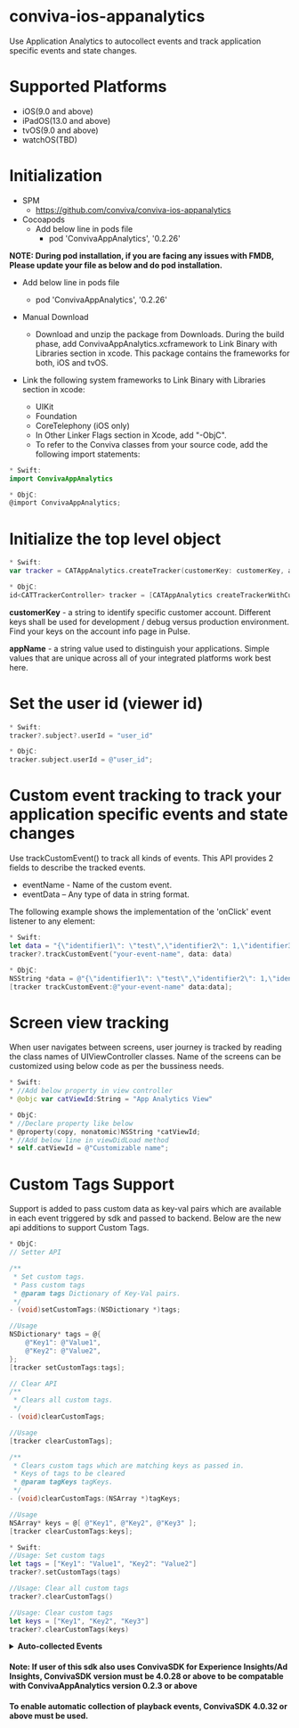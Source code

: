 # conviva-ios-appanalytics
Use Application Analytics to autocollect events and track application specific events and state changes.

# Supported Platforms
* iOS(9.0 and above)
* iPadOS(13.0 and above)
* tvOS(9.0 and above)
* watchOS(TBD)

# Initialization
* SPM
   * https://github.com/conviva/conviva-ios-appanalytics
* Cocoapods
   * Add below line in pods file
     * pod 'ConvivaAppAnalytics', '0.2.26'

 **NOTE: During pod installation, if you are facing any issues with FMDB, Please update your file as below and do pod installation.**
   * Add below line in pods file
     * pod 'ConvivaAppAnalytics', '0.2.26'

* Manual Download
  * Download and unzip the package from Downloads. During the build phase, add ConvivaAppAnalytics.xcframework to Link Binary with Libraries section 
  in  xcode. This package contains the frameworks for both, iOS and tvOS.

* Link the following system frameworks to Link Binary with Libraries section in xcode:

  * UIKit
  * Foundation
  * CoreTelephony (iOS only)
  * In Other Linker Flags section in Xcode, add "-ObjC".
  * To refer to the Conviva classes from your source code, add the following import statements:

```swift
* Swift:
import ConvivaAppAnalytics
```

```objective-c
* ObjC:
@import ConvivaAppAnalytics;

```

# Initialize the top level object

```swift
* Swift:
var tracker = CATAppAnalytics.createTracker(customerKey: customerKey, appName: appName)
```

```objective-c
* ObjC:
id<CATTrackerController> tracker = [CATAppAnalytics createTrackerWithCustomerKey:customerKey appName:appName];
```

<strong>customerKey</strong> - a string to identify specific customer account. Different keys shall be used for development / debug versus production environment. Find your keys on the account info page in Pulse.

<strong>appName</strong> - a string value used to distinguish your applications. Simple values that are unique across all of your integrated platforms work best here.

# Set the user id (viewer id)
```swift
* Swift:
tracker?.subject?.userId = "user_id"
```

```objective-c
* ObjC:
tracker.subject.userId = @"user_id";
```
# Custom event tracking to track your application specific events and state changes
Use trackCustomEvent() to track all kinds of events. This API provides 2 fields to describe the tracked events. 
  * eventName  - Name of the custom event.
  * eventData  – Any type of data in string format.

The following example shows the implementation of the 'onClick' 
event listener to any element:

```swift
* Swift:
let data = "{\"identifier1\": \"test\",\"identifier2\": 1,\"identifier3\":true}"
tracker?.trackCustomEvent("your-event-name", data: data)
```

```objective-c
* ObjC:
NSString *data = @"{\"identifier1\": \"test\",\"identifier2\": 1,\"identifier3\":true}";
[tracker trackCustomEvent:@"your-event-name" data:data];
```

# Screen view tracking
When user navigates between screens, user journey is tracked by reading the class names of UIViewController classes. Name of the screens can be customized using below code as per the bussiness needs.

```swift
* Swift:
* //Add below property in view controller
* @objc var catViewId:String = "App Analytics View"
```
```objective-c
* ObjC:
* //Declare property like below
* @property(copy, nonatomic)NSString *catViewId;
* //Add below line in viewDidLoad method
* self.catViewId = @"Customizable name";
```
# Custom Tags Support
Support is added to pass custom data as key-val pairs which are available in each event triggered by sdk and passed to backend. Below are the new api additions to support Custom Tags.

```objective-c
* ObjC:
// Setter API

/**
 * Set custom tags.
 * Pass custom tags
 * @param tags Dictionary of Key-Val pairs.
 */
- (void)setCustomTags:(NSDictionary *)tags;

//Usage
NSDictionary* tags = @{
    @"Key1": @"Value1",
    @"Key2": @"Value2",
};
[tracker setCustomTags:tags];

// Clear API
/**
 * Clears all custom tags.
 */
- (void)clearCustomTags;

//Usage
[tracker clearCustomTags];

/**
 * Clears custom tags which are matching keys as passed in.
 * Keys of tags to be cleared
 * @param tagKeys tagKeys.
 */
- (void)clearCustomTags:(NSArray *)tagKeys;

//Usage
NSArray* keys = @[ @"Key1", @"Key2", @"Key3" ];
[tracker clearCustomTags:keys];

```
```swift
* Swift:
//Usage: Set custom tags
let tags = ["Key1": "Value1", "Key2": "Value2"]
tracker?.setCustomTags(tags)

//Usage: Clear all custom tags
tracker?.clearCustomTags()

//Usage: Clear custom tags
let keys = ["Key1", "Key2", "Key3"]
tracker?.clearCustomTags(keys)
```

<details>
  <summary><b>Auto-collected Events</b></summary>

##### Conviva provides a rich set of application performance metrics with the help of autocollected app events, such as _screen_view_ , _button_click_, and _network_request_.

Event | Occurrence |
------|-------------|
network_request | after receiving the network request response|
screen_view | when the screen is interacted on either first launch or relaunch|
application_error | when an error occurrs in the application|
button_click | on the button click callback|
application_background | when the application is taken to the background|
application_foreground | when the application is taken to the foreground|
application_install |when the application is launched for the first time after it's installed. (It's not the exact installed time.)|

To learn about the default metrics for analyzing the native and web applications performance, such as App Crashes, Avg Screen Load Time, and Page Loads, refer to the [App Experience Metrics](https://pulse.conviva.com/learning-center/content/app_experience/app_experience_metrics.html?tocpath=App%20Experience%7C_____8) page in the Learning Center.
</details>

#### Note: If user of this sdk also uses ConvivaSDK for Experience Insights/Ad Insights, ConvivaSDK version must be 4.0.28 or above to be compatable with ConvivaAppAnalytics version 0.2.3 or above
#### To enable automatic collection of playback events, ConvivaSDK 4.0.32 or above must be used.
 
